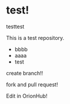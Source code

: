 test!
====

testtest

This is a test repository.

- bbbb
- aaaa
- test

create branch!!

fork and pull request!

Edit in OrionHub!
